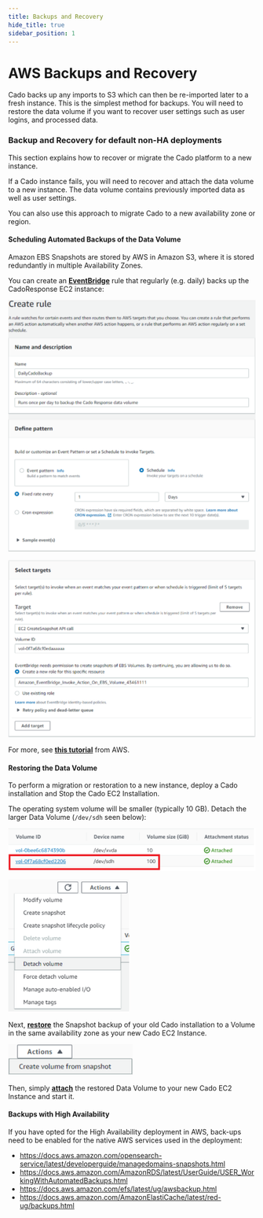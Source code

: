 ```yaml
---
title: Backups and Recovery
hide_title: true
sidebar_position: 1
---
```



# AWS Backups and Recovery

Cado backs up any imports to S3 which can then be re-imported later to a fresh instance. This is the simplest method for backups.
You will need to restore the data volume if you want to recover user settings such as user logins, and processed data.

### Backup and Recovery for default non-HA deployments
This section explains how to recover or migrate the Cado platform to a new instance.

If a Cado instance fails, you will need to recover and attach the data volume to a new instance. The data volume contains previously imported data as well as user settings.

You can also use this approach to migrate Cado to a new availability zone or region.

#### Scheduling Automated Backups of the Data Volume
Amazon EBS Snapshots are stored by AWS in Amazon S3, where it is stored redundantly in multiple Availability Zones.

You can create an **[EventBridge](https://us-west-2.console.aws.amazon.com/events/home)** rule that regularly (e.g. daily) backs up the CadoResponse EC2 instance:

![AWS Backup 1](/img/aws-backup-1.png)

![AWS Backup 2](/img/aws-backup-2.png)

For more, see **[this tutorial](https://docs.aws.amazon.com/eventbridge/latest/userguide/eb-scheduled-snapshot.html)** from AWS.

#### Restoring the Data Volume 
To perform a migration or restoration to a new instance, deploy a Cado installation and Stop the Cado EC2 Installation.

The operating system volume will be smaller (typically 10 GB). Detach the larger Data Volume (`/dev/sdh` seen below):

![AWS Backup 3](/img/aws-backup-3.png)

![AWS Backup 4](/img/aws-backup-4.png)

Next, **[restore](https://docs.aws.amazon.com/prescriptive-guidance/latest/backup-recovery/restore.html)** the Snapshot backup of your old Cado installation to a Volume in the same availability zone as your new Cado EC2 Instance.

![AWS Backup 5](/img/aws-backup-5.png)

Then, simply **[attach](https://docs.aws.amazon.com/AWSEC2/latest/UserGuide/ebs-attaching-volume.html)** the restored Data Volume to your new Cado EC2 Instance and start it.

#### Backups with High Availability
If you have opted for the High Availability deployment in AWS, back-ups need to be enabled for the native AWS services used in the deployment:
* https://docs.aws.amazon.com/opensearch-service/latest/developerguide/managedomains-snapshots.html
* https://docs.aws.amazon.com/AmazonRDS/latest/UserGuide/USER_WorkingWithAutomatedBackups.html
* https://docs.aws.amazon.com/efs/latest/ug/awsbackup.html
* https://docs.aws.amazon.com/AmazonElastiCache/latest/red-ug/backups.html

